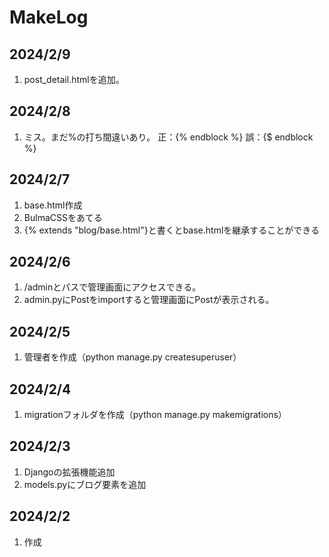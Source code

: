 # MakeLog

## 2024/2/9

1. post_detail.htmlを追加。

## 2024/2/8

1. ミス。まだ%の打ち間違いあり。
   正：{% endblock %}
   誤：{$ endblock %}

## 2024/2/7

1. base.html作成
2. BulmaCSSをあてる
3. {% extends "blog/base.html"}と書くとbase.htmlを継承することができる

## 2024/2/6

1. /adminとパスで管理画面にアクセスできる。
2. admin.pyにPostをimportすると管理画面にPostが表示される。

## 2024/2/5

1. 管理者を作成（python manage.py createsuperuser）

## 2024/2/4

1. migrationフォルダを作成（python manage.py makemigrations）

## 2024/2/3

1. Djangoの拡張機能追加
2. models.pyにブログ要素を追加

## 2024/2/2

1. 作成
